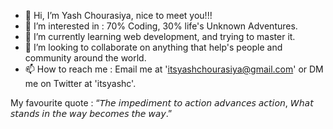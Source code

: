 - 👋 Hi, I’m Yash Chourasiya, nice to meet you!!!
- 👀 I’m interested in : 70% Coding, 30% life's Unknown Adventures. 
- 🌱 I’m currently learning web development, and trying to master it.
- 💞️ I’m looking to collaborate on anything that help's people and community around the world.
- 📫 How to reach me : Email me at 'itsyashchourasiya@gmail.com' or DM me on Twitter at 'itsyashc'.

My favourite quote : “𝘛𝘩𝘦 𝘪𝘮𝘱𝘦𝘥𝘪𝘮𝘦𝘯𝘵 𝘵𝘰 𝘢𝘤𝘵𝘪𝘰𝘯 𝘢𝘥𝘷𝘢𝘯𝘤𝘦𝘴 𝘢𝘤𝘵𝘪𝘰𝘯, 𝘞𝘩𝘢𝘵 𝘴𝘵𝘢𝘯𝘥𝘴 𝘪𝘯 𝘵𝘩𝘦 𝘸𝘢𝘺 𝘣𝘦𝘤𝘰𝘮𝘦𝘴 𝘵𝘩𝘦 𝘸𝘢𝘺.”
